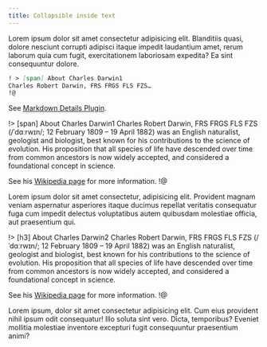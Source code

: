 ```yaml
---
title: Collapsible inside text
---
```


Lorem ipsum dolor sit amet consectetur adipisicing elit. Blanditiis quasi, dolore nesciunt corrupti adipisci itaque impedit laudantium amet, rerum laborum quia cum fugit, exercitationem laboriosam expedita? Ea sint consequuntur dolore.

```md
! > [span] About Charles Darwin1
Charles Robert Darwin, FRS FRGS FLS FZS…
!@
```

See [Markdown Details Plugin](https://github.com/bitstarr/grav-plugin-markdown-details).

!> [span] About Charles Darwin1
Charles Robert Darwin, FRS FRGS FLS FZS (/ˈdɑːrwɪn/; 12 February 1809 – 19 April 1882) was an English naturalist, geologist and biologist, best known for his contributions to the science of evolution. His proposition that all species of life have descended over time from common ancestors is now widely accepted, and considered a foundational concept in science.

See his [Wikipedia page](https://en.wikipedia.org/wiki/Charles_Darwin) for more information.
!@

Lorem ipsum dolor sit amet consectetur, adipisicing elit. Provident magnam veniam aspernatur asperiores itaque ducimus repellat veritatis consequatur fuga cum impedit delectus voluptatibus autem quibusdam molestiae officia, aut praesentium qui.

!> [h3] About Charles Darwin2
Charles Robert Darwin, FRS FRGS FLS FZS (/ˈdɑːrwɪn/; 12 February 1809 – 19 April 1882) was an English naturalist, geologist and biologist, best known for his contributions to the science of evolution. His proposition that all species of life have descended over time from common ancestors is now widely accepted, and considered a foundational concept in science.

See his [Wikipedia page](https://en.wikipedia.org/wiki/Charles_Darwin) for more information.
!@

Lorem ipsum, dolor sit amet consectetur adipisicing elit. Cum eius provident nihil ipsum odit consequatur! Illo soluta sint vero. Dicta, temporibus? Eveniet mollitia molestiae inventore excepturi fugit consequuntur praesentium animi?
